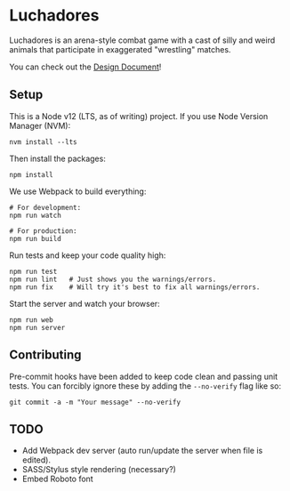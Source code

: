 # Luchadores

Luchadores is an arena-style combat game with a cast of silly and weird animals that participate in exaggerated "wrestling" matches.

You can check out the [Design Document](https://docs.google.com/document/d/1MlaYaygWPhbE7BNI9D7iT2IaouNDpXv2TJxrf_YoSdo/)!

## Setup

This is a Node v12 (LTS, as of writing) project. If you use Node Version Manager (NVM):

```
nvm install --lts
```

Then install the packages:

```
npm install
```

We use Webpack to build everything:

```
# For development:
npm run watch

# For production:
npm run build
```

Run tests and keep your code quality high:
```
npm run test
npm run lint   # Just shows you the warnings/errors.
npm run fix    # Will try it's best to fix all warnings/errors.
```

Start the server and watch your browser:
```
npm run web
npm run server
```

## Contributing

Pre-commit hooks have been added to keep code clean and passing unit tests. You
can forcibly ignore these by adding the `--no-verify` flag like so:

```
git commit -a -m "Your message" --no-verify
```

## TODO

- Add Webpack dev server (auto run/update the server when file is edited).
- SASS/Stylus style rendering (necessary?)
- Embed Roboto font
